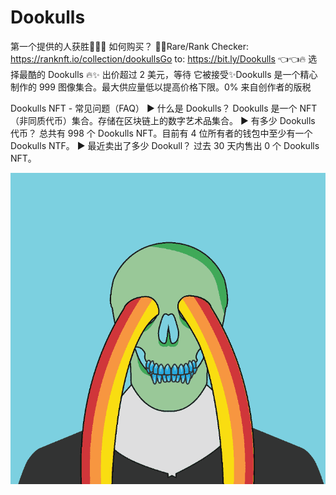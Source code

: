 # Dookulls

第一个提供的人获胜👀🤷‍♂️ 如何购买？ 🤷‍♂️Rare/Rank Checker: https://ranknft.io/collection/dookullsGo to: https://bit.ly/Dookulls 👈👈🔥 选择最酷的 Dookulls 🔥✨ 出价超过 2 美元，等待 它被接受✨Dookulls 是一个精心制作的 999 图像集合。最大供应量低以提高价格下限。0% 来自创作者的版税

Dookulls NFT - 常见问题（FAQ）
▶ 什么是 Dookulls？
Dookulls 是一个 NFT（非同质代币）集合。存储在区块链上的数字艺术品集合。
▶ 有多少 Dookulls 代币？
总共有 998 个 Dookulls NFT。目前有 4 位所有者的钱包中至少有一个 Dookulls NTF。
▶ 最近卖出了多少 Dookull？
过去 30 天内售出 0 个 Dookulls NFT。

![NFT](微信截图_20220902200033.png)
